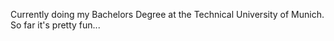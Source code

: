 Currently doing my Bachelors Degree at the Technical University of Munich. So far it's pretty fun...

<!---
CopperCableIsolator/CopperCableIsolator is a ✨ special ✨ repository because its `README.md` (this file) appears on your GitHub profile.
You can click the Preview link to take a look at your changes.
--->
